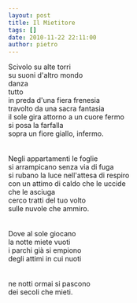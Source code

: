 ```yaml
---
layout: post
title: Il Mietitore
tags: []
date: 2010-11-22 22:11:00
author: pietro
---
```

Scivolo su alte torri<br/>su suoni d'altro mondo<br/>danza <br/>tutto<br/>in preda d'una fiera frenesia<br/>travolto da una sacra fantasia<br/>il sole gira attorno a un cuore fermo<br/>si posa la farfalla<br/>sopra un fiore giallo, infermo.<br/><br/><br/>Negli appartamenti le foglie<br/>si arrampicano senza via di fuga<br/>si rubano la luce nell'attesa di respiro<br/>con un attimo di caldo che le uccide<br/>che le asciuga<br/>cerco tratti del tuo volto<br/>sulle nuvole che ammiro.<br/><br/><br/>Dove al sole giocano<br/>la notte miete vuoti<br/>i parchi già si empiono<br/>degli attimi in cui nuoti<br/><br/><br/>ne notti ormai si pascono<br/>dei secoli che mieti.<br/>
